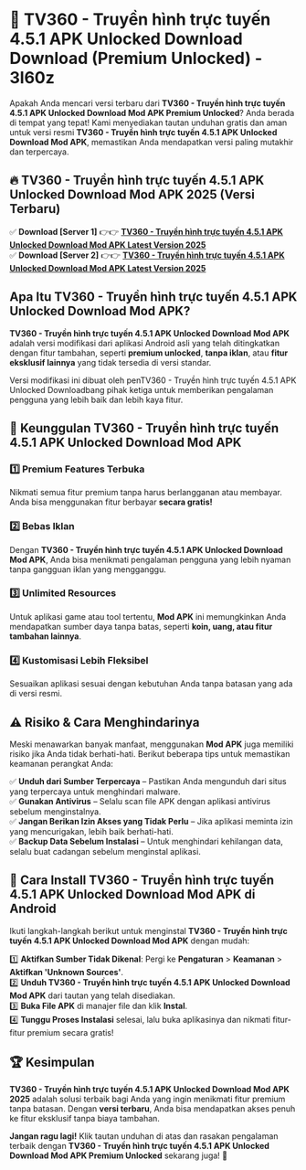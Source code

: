 # 🎯 TV360 - Truyền hình trực tuyến 4.5.1 APK Unlocked Download  Download (Premium Unlocked) -  3l60z

Apakah Anda mencari versi terbaru dari **TV360 - Truyền hình trực tuyến 4.5.1 APK Unlocked Download Mod APK Premium Unlocked**? Anda berada di tempat yang tepat! Kami menyediakan tautan unduhan gratis dan aman untuk versi resmi **TV360 - Truyền hình trực tuyến 4.5.1 APK Unlocked Download Mod APK**, memastikan Anda mendapatkan versi paling mutakhir dan terpercaya.

## 🔥 TV360 - Truyền hình trực tuyến 4.5.1 APK Unlocked Download Mod APK 2025 (Versi Terbaru)

✅ **Download [Server 1]** 👉👉 [**TV360 - Truyền hình trực tuyến 4.5.1 APK Unlocked Download Mod APK Latest Version 2025**](https://momento.my/?title=TV360_-_Truyền_hình_trực_tuyến_4.5.1_APK_Unlocked_Download)  
✅ **Download [Server 2]** 👉👉 [**TV360 - Truyền hình trực tuyến 4.5.1 APK Unlocked Download Mod APK Latest Version 2025**](https://momento.my/?title=TV360_-_Truyền_hình_trực_tuyến_4.5.1_APK_Unlocked_Download)  

## Apa Itu TV360 - Truyền hình trực tuyến 4.5.1 APK Unlocked Download Mod APK?

**TV360 - Truyền hình trực tuyến 4.5.1 APK Unlocked Download Mod APK** adalah versi modifikasi dari aplikasi Android asli yang telah ditingkatkan dengan fitur tambahan, seperti **premium unlocked**, **tanpa iklan**, atau **fitur eksklusif lainnya** yang tidak tersedia di versi standar.

Versi modifikasi ini dibuat oleh penTV360 - Truyền hình trực tuyến 4.5.1 APK Unlocked Downloadbang pihak ketiga untuk memberikan pengalaman pengguna yang lebih baik dan lebih kaya fitur.

## 🎯 Keunggulan TV360 - Truyền hình trực tuyến 4.5.1 APK Unlocked Download Mod APK

### 1️⃣ Premium Features Terbuka
Nikmati semua fitur premium tanpa harus berlangganan atau membayar. Anda bisa menggunakan fitur berbayar **secara gratis!**

### 2️⃣ Bebas Iklan
Dengan **TV360 - Truyền hình trực tuyến 4.5.1 APK Unlocked Download Mod APK**, Anda bisa menikmati pengalaman pengguna yang lebih nyaman tanpa gangguan iklan yang mengganggu.

### 3️⃣ Unlimited Resources
Untuk aplikasi game atau tool tertentu, **Mod APK** ini memungkinkan Anda mendapatkan sumber daya tanpa batas, seperti **koin, uang, atau fitur tambahan lainnya**.

### 4️⃣ Kustomisasi Lebih Fleksibel
Sesuaikan aplikasi sesuai dengan kebutuhan Anda tanpa batasan yang ada di versi resmi.

## ⚠️ Risiko & Cara Menghindarinya

Meski menawarkan banyak manfaat, menggunakan **Mod APK** juga memiliki risiko jika Anda tidak berhati-hati. Berikut beberapa tips untuk memastikan keamanan perangkat Anda:

✅ **Unduh dari Sumber Terpercaya** – Pastikan Anda mengunduh dari situs yang terpercaya untuk menghindari malware.  
✅ **Gunakan Antivirus** – Selalu scan file APK dengan aplikasi antivirus sebelum menginstalnya.  
✅ **Jangan Berikan Izin Akses yang Tidak Perlu** – Jika aplikasi meminta izin yang mencurigakan, lebih baik berhati-hati.  
✅ **Backup Data Sebelum Instalasi** – Untuk menghindari kehilangan data, selalu buat cadangan sebelum menginstal aplikasi.

## 📌 Cara Install TV360 - Truyền hình trực tuyến 4.5.1 APK Unlocked Download Mod APK di Android

Ikuti langkah-langkah berikut untuk menginstal **TV360 - Truyền hình trực tuyến 4.5.1 APK Unlocked Download Mod APK** dengan mudah:

1️⃣ **Aktifkan Sumber Tidak Dikenal**: Pergi ke **Pengaturan** > **Keamanan** > **Aktifkan 'Unknown Sources'**.  
2️⃣ **Unduh TV360 - Truyền hình trực tuyến 4.5.1 APK Unlocked Download Mod APK** dari tautan yang telah disediakan.  
3️⃣ **Buka File APK** di manajer file dan klik **Instal**.  
4️⃣ **Tunggu Proses Instalasi** selesai, lalu buka aplikasinya dan nikmati fitur-fitur premium secara gratis!

## 🏆 Kesimpulan

**TV360 - Truyền hình trực tuyến 4.5.1 APK Unlocked Download Mod APK 2025** adalah solusi terbaik bagi Anda yang ingin menikmati fitur premium tanpa batasan. Dengan **versi terbaru**, Anda bisa mendapatkan akses penuh ke fitur eksklusif tanpa biaya tambahan.

**Jangan ragu lagi!** Klik tautan unduhan di atas dan rasakan pengalaman terbaik dengan **TV360 - Truyền hình trực tuyến 4.5.1 APK Unlocked Download Mod APK Premium Unlocked** sekarang juga! 🚀
